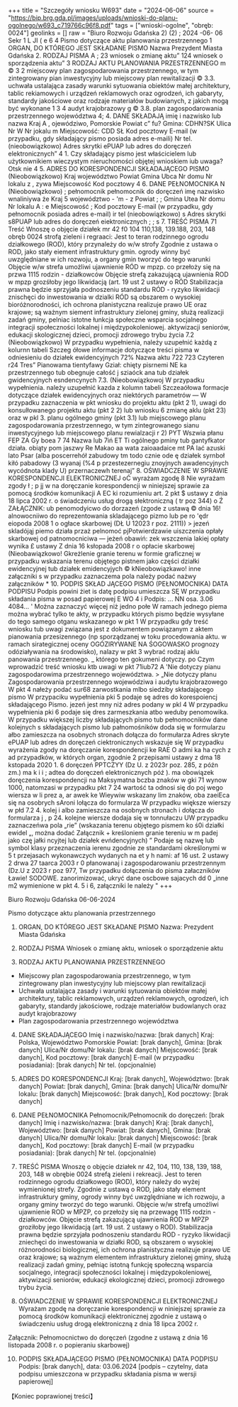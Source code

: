 +++
title = "Szczegóły wniosku W693"
date = "2024-06-06"
source = "https://bip.brg.gda.pl/images/uploads/wnioski-do-planu-ogolnego/w693_c719766c96f8.pdf"
tags = ["wnioski-ogolne", "obręb: 0024"]
geolinks = []
raw = "Biuro Rozwoju Gdańska 2) (2) ; 2024 -06- 06 Sekr 1 L JI ( e 6 4 Pismo dotyczące aktu planowania przestrzennego 1 ORGAN, DO KTÓREGO JEST SKŁADANE PISMO Nazwa Prezydent Miasta Gdańska 2. RODZAJ PISMA A ; 23 wniosek o zmianę aktu” 124 wniosek o sporządzenia aktu” 3 RODZAJ AKTU PLANOWANIA PRZESTRZENNEGO m © 3 2 miejscowy plan zagospodarowania przestrzennego, w tym zintegrowany pian inwestycyjny lub miejscowy plan rewitalizacji © 3.3. uchwała ustalająca zasady  warunki sytuowania obiektów małej architektury, tablic rekiamowych i urządzeń reklamowych oraz ogrodzeń, ich gabaryty, standardy jakościowe oraz rodzaje materiałów budowianych, z jakich mogą być wykonane 1 3 4 audyt krajobrazowy g © 3.8. plan zagospodarowania przestrzennego województwa 4; 4. DANE SKŁADAJĄ imię i nazwisko lub nazwa Kraj A , ojewódziwo, Pomorskie Powiat c” fu? Gmina: CDHN?SK Ulica Nr W  Nr jokalu m Miejscowość: CDD SŁ Kod pocztowy E-mail (w przypadku, gdy składający pismo posiada adres e-maili) Nr tel. (nieobowiązkowo) Adres skrytki ePUAP lub adres do doręczeń elektronicznych” 4 1. Czy składający pismo jest właścicielem lub użytkownikiem wieczystym nieruchomości objętej wnioskiem iub uwaga? Otsk nie 4 5. ADRES DO KORESPONDENCJI SKŁADAJĄCEGO PISMO (Nieobowiązkowo) Kraj województwo Powiat Gmina Ubca Nr domu Nr lokalu z , zywa Miejscowość Kod pocztowy 4 6. DANE PEŁNOMOCNIKA N (Nieobowiązkowo) ; pełnomocnik pełnomocnik do doręczeń imę  nazwisko wnaliniywa że Kraj 5 województwo - 'm - z Powiat ; ; Gmina Utea Nr domu Nr lokalu A : e Miejscowość ; Kod pocztowy E-mail (w przypadku, gdy pełnomocnik posiada adres e-mail) ir tel (nieobowiązkowo) s Adres skrytki s8PUAP lub adres do doręczeń eiektronicznych ; ; s 7. TREŚĆ PISMA 71 Treść Wnoszę o objęcie działek mr 42 f0 104 110,138, 139.188, 203, 148 obręb 0024 strofą zieleni i regraaci: Jest to teran rodzinnego ogrodu działkowego (ROD), który przynależy do w/w strofy Zgodnie z ustawa o ROD, jako stały eiement infrastruktury gmin. ogrody winny być uwzględniane w ich rozwoju, a organy gmin tworzyć do tego warunki Objęcie w/w strefa umożliwi ujawnienie RÓD w mpzp. co przełoży się na przwa 1115 rodzin - działkowców Objęcie strefą zakazującą ujawnienia ROD w mpzp grozśłoby jego likwidacją (art. 19 ust 2 ustawy o RÓD Stabilizacja prawna będzie sprzyjała podnoszeniu standardu RÓD - ryzyko likwidacji znischęci do inwestowania w dzialki RÓD są obszarem o wysokiej bioróżnorodności, ich ochrona planistyczna realizuje prawo UE oraz krajowe; są ważnym siement infrastruktury zielonej gminy, służą realizacji zadań gminy, pelniac istotne łunkcja społeczne wsparcia socjalnego integracji społeczności lokalnej i międzypokoleniowej. aktywizacji seniorów, edukacji skologicznej dzieci, promocji zdrowego trybu życia 7.2 (Nieobowiązkowo) W przypadku wypełnienia, należy uzupełnić każdą z kolurnn tabeli Szczeg ółowe informacje dotyczące treści pisma w odniesieniu do działek ewidencyjnych  72% Nazwa aktu 722 723 Czyteren r24 Tres”  Pianowama tientyfawy Gział: chięty pisrnemi NE  ka przestrzennego tub obegnuje całość  j sziaóck ana tub działek gwidencyjnych esndencynych 7.3. (Nieobowiązkowoj W przypadku wypełnienia. należy uzupełnić kazda z kolumn tabeli Szczeaółowa formacje dotyczące działek ewidencyjnych oraz niektórych parametrów — W przypadku zaznaczenia w pkt wniosku do projektu aktu (pkt 2 1), uwagi do konsulłowanego projektu aktu (pkt 2 2) lub wniosku 6 zmianę aklu (pkt 23) oraz w pkl 3. planu ogólnego gminy (pkt 3.1) lub miejscowego planu zagospodarowania przestrzennego, w tym zintegrowanego sianu inwestycyjnego lub miejscowego planu rewialzacji r 2) PYT Wszwia płanu FEP ZA Gy boea  7 74 Nazwa lub 7iń ET Ti ogólnego pminy tub gantyfkator działa. obiąty pom jaszwy Re Makao aa wata zaioaadaice mt PA lać azuski lato Psar (alba poscerrehół zabudowy tm todo cznie ode ę działek syrnboł kiłó pabadowy (3 wyanaj (%4 p przestezernegiu znoyjnych awadencyjnych wycódnota klady U) przernaczewh terenaj” 8. OŚWIADCZENIE W SPRAWIE KORESPONDENCJI ELEKTRONICZNEJ oĆ wyrażam zgodę 8 Nie wyrażam zgody ł ; p jj w na doręczanie korespondencji w niniejszej sprawie za pomocą środków komunikacji A EC ki rozumieniu art. 2 pkt $ ustawy z dnia 18 lipca 2002 r. o świadczeniu usług drogą słektroniczną ( tr poz 344) o Ź ZAŁĄCZNIK: ub penomodyicwo do dorzazeń (zgode z ustawą © dnia 16! alnowocniiwo do reprezentowania skladającego pizmo lub pe ro 'ędr  eiopoda 2008 1 o ogłace skarbowej (DŁ U 12023 r poz. 2111)) > jezeń skladójąj piemo działa przaż pelnomoć pjPotwierdzawie uiszczenia opłały skarbowej od patnomocniciwa — jeżeń obawiń: zek wszczenia lakiej opłaty wynika £ ustawy Z dnia 16 ksłopada 2008 r o opłacie skarbowej (Nieobawiązkowo! Gkreżlenie granie terenu w formie graficznej w przypadku wskazania terenu objętego pistnem jako części działki ewidencyjnej tub działek emidencyjych © kNieobowiązkawo! inne załączniki s w przypadku zaznaczema pola należy podać nażwy załączników * 10. PODPIS SKŁAD JĄCEGO PISMO (PEŁNOMOCNIKA)  DATA PODPISU Podpis powini żiet is  datę podpisu umieszcza SĘ W przypadku składania pisma w posad papierowej E WO 4 i Podpis: ... NN osa. 3.06 4084... ' Można zaznaczyć więcej niż jedno połe W ramach jednego piema można wybrać tylko te akty, w przypadku których pismo będzie wysyłane do tego samego otganu wskazanego w pkt 1 W przypadku gdy treść wniosku tub uwagi związana jest z dokumentem powiązanym z aktem pianowania przesizennego (np sporządzanej w toku procedowania aktu. w ramach sirategicznej oceny OGÓZIRYWANE NA ŚOGOWASKO prognozy odóziaływania na środowisko), nalazy w pkt 3 wybrać rodzaj aklu panowania przestrzennego. _ którego ten gokumeni dotyczy. po Czym wprowadzić treść wniosku ktb uwagi w pkt 71iub72 A 'Nie dotyczy pianu zagospodarowima przestrzennego województwa. > „Nie dotyczy płanu Zagospodarowania przestrzennego wojewódziwa i audytu krajobrazowego W pkt 4 nałeży podać sur68 zarwostkania mlbo siedziby składającego pismo W przypaciku wypełnienia pki 5 podaje sę adres do korespoiencj składającego Pismo. jezeń jest mny niż adres podany w pkl 4 W przypadku wypełnienia pki 6 podaje się dres zarmeszkania atbo weduby penomowika. W przypadku większej liczby składających pismo tub pełnomocników dane kolejnych s składających pismo lub pałnomośników doda się w formularzu ałbo zamieszcza na osobnych stronach  dołącza do formułarza Adres skryte ePUAP lub adres dn doręczeń ciektronicznych wskazuje się W przypadku wyrażenia zgody na doręczanie korespondencji ke RAE O admi ka ha cych z ad przypadków, w których organ, zgodnie 2 przepisami ustawy z dma 18 kstopada 2020 1. 6 doręczeń PPTCZYY (Dz U. z 2023r poz. 285, z późn zm.) ma k i i ; adtea do doręczeń elektronicznych póź ). ma obowiązek doręczenia korespondencji na Maksymatna bczba znaków w gki 71 wynow 1000, natomzasi w przypadku pkt 7 24 wartość ta odnosi się do poj wego wiersza w li prez a, ar awek ke Wieywiw wskazany lim znaków, oba zaeiEca się na osobrych sAroni lołącza do formularza W przypadku większe wierszy w płd 7.2 4. kolej i albo zamieszcza na osobnych stronach i dołącza do formularza j , p 24. kolejne wiersze dodaja się w tonnułaczu UW przypadku zaznaczeńwa pola „rie” (wskazania terenu objętego pismem ko ś0i działki ewidel „, można dodać Załącznik + kreśloniem granie tereniu w m padej jako czę jałki ncyjtej lub działek evńdencyjnych) ” Podaje sę nazwę lub symbol klasy przeznaczenia ierenu zgodnie ze standardami określonymi w 5 t przejasach wykonawczych wydanych na et y h nami: af 16 ust. 2 ustawy 2 drwa 27 taarca 2003 r 0 płanowanaj i zagospodarowaniu przestrzennym (Dz.U z 2023 r poz 977, Tw przypadku dołączenia do pisma załaczników Ławie! SODOWE. zanorimizować, ukryć dane oscbowe sajacych dd 0 „inne m2 wymienione w pkt 4. 5 i 6, załączniki le należy "
+++

Biuro Rozwoju Gdańska
06-06-2024

Pismo dotyczące aktu planowania przestrzennego

1. ORGAN, DO KTÓREGO JEST SKŁADANE PISMO
Nazwa: Prezydent Miasta Gdańska

2. RODZAJ PISMA
Wniosek o zmianę aktu, wniosek o sporządzenie aktu

3. RODZAJ AKTU PLANOWANIA PRZESTRZENNEGO
- Miejscowy plan zagospodarowania przestrzennego, w tym zintegrowany plan inwestycyjny lub miejscowy plan rewitalizacji
- Uchwała ustalająca zasady i warunki sytuowania obiektów małej architektury, tablic reklamowych, urządzeń reklamowych, ogrodzeń, ich gabaryty, standardy jakościowe, rodzaje materiałów budowlanych oraz audyt krajobrazowy
- Plan zagospodarowania przestrzennego województwa

4. DANE SKŁADAJĄCEGO
Imię i nazwisko/nazwa: [brak danych]
Kraj: Polska, Województwo Pomorskie
Powiat: [brak danych], Gmina: [brak danych]
Ulica/Nr domu/Nr lokalu: [brak danych]
Miejscowość: [brak danych], Kod pocztowy: [brak danych]
E-mail (w przypadku posiadania): [brak danych]
Nr tel. (opcjonalnie)

5. ADRES DO KORESPONDENCJI
Kraj: [brak danych], Województwo: [brak danych]
Powiat: [brak danych], Gmina: [brak danych]
Ulica/Nr domu/Nr lokalu: [brak danych]
Miejscowość: [brak danych], Kod pocztowy: [brak danych]

6. DANE PEŁNOMOCNIKA
Pełnomocnik/Pełnomocnik do doręczeń: [brak danych]
Imię i nazwisko/nazwa: [brak danych]
Kraj: [brak danych], Województwo: [brak danych]
Powiat: [brak danych], Gmina: [brak danych]
Ulica/Nr domu/Nr lokalu: [brak danych]
Miejscowość: [brak danych], Kod pocztowy: [brak danych]
E-mail (w przypadku posiadania): [brak danych]
Nr tel. (opcjonalnie)

7. TREŚĆ PISMA
Wnoszę o objęcie działek nr 42, 104, 110, 138, 139, 188, 203, 148 w obrębie 0024 strefą zieleni i rekreacji. Jest to teren rodzinnego ogrodu działkowego (ROD), który należy do wyżej wymienionej strefy. Zgodnie
z ustawą o ROD, jako stały element infrastruktury gminy, ogrody winny być uwzględniane w ich rozwoju, a organy gminy tworzyć do tego warunki. Objęcie w/w strefą umożliwi ujawnienie ROD w MPZP, co przełoży się na przewagę 1115 rodzin - działkowców. Objęcie strefą zakazującą ujawnienia ROD w MPZP groziłoby jego likwidacją (art. 19 ust. 2 ustawy o ROD). Stabilizacja prawna będzie sprzyjała podnoszeniu standardu ROD - ryzyko likwidacji zniechęci do inwestowania w działki ROD, są obszarem o wysokiej różnorodności biologicznej, ich ochrona planistyczna realizuje prawo UE oraz krajowe; są ważnym elementem infrastruktury zielonej gminy, służą realizacji zadań gminy, pełniąc istotną funkcję społeczną wsparcia socjalnego, integracji społeczności lokalnej i międzypokoleniowej, aktywizacji seniorów, edukacji ekologicznej dzieci, promocji zdrowego trybu życia.

8. OŚWIADCZENIE W SPRAWIE KORESPONDENCJI ELEKTRONICZNEJ
Wyrażam zgodę na doręczanie korespondencji w niniejszej sprawie za pomocą środków komunikacji elektronicznej zgodnie z ustawą o świadczeniu usług drogą elektroniczną z dnia 18 lipca 2002 r.

Załącznik: Pełnomocnictwo do doręczeń (zgodne z ustawą z dnia 16 listopada 2008 r. o popieraniu skarbowej)

10. PODPIS SKŁADAJĄCEGO PISMO (PEŁNOMOCNIKA) DATA PODPISU
Podpis: [brak danych], data: 03.06.2024
[podpis – czytelny, data podpisu umieszczona w przypadku składania pisma w wersji papierowej]

【Koniec poprawionej treści】


